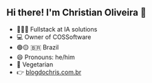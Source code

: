 ## Hi there! I'm Christian Oliveira 👋

- 👩🏻‍💻 Fullstack at IA solutions
- 💻 Owner of COSSoftware
- 🟢🟡 🇧🇷  Brazil
- 😄 Pronouns: he/him
- 🍏 Vegetarian
- 👉 [blogdochris.com.br](https://blogdochris.com.br)
